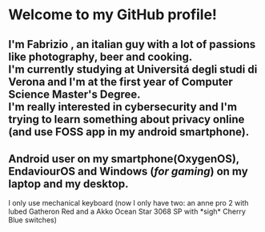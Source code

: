 # Welcome to my GitHub profile!

I'm <strong> Fabrizio </strong>, an italian guy with a lot of passions like photography, beer and cooking.
\
I'm currently studying at Universitá degli studi di Verona and I'm at the first year of Computer Science Master's Degree.
\
I'm really interested in cybersecurity and I'm trying to learn something about privacy online (and use FOSS app in my android smartphone).
--- 
Android user on my smartphone(OxygenOS), EndaviourOS and Windows (_for gaming_) on my laptop and my desktop. 
---
I only use mechanical keyboard (now I only have two: an anne pro 2 with lubed Gatheron Red and a Akko Ocean Star 3068 SP with \*sigh\* Cherry Blue switches)


<!--
**Fabbro96/Fabbro96** is a ✨ _special_ ✨ repository because its `README.md` (this file) appears on your GitHub profile.

Here are some ideas to get you started:

- 🔭 I’m currently working on ...
- 🌱 I’m currently learning ...
- 👯 I’m looking to collaborate on ...
- 🤔 I’m looking for help with ...
- 💬 Ask me about ...
- 📫 How to reach me: ...
- 😄 Pronouns: ...
- ⚡ Fun fact: ...
-->
